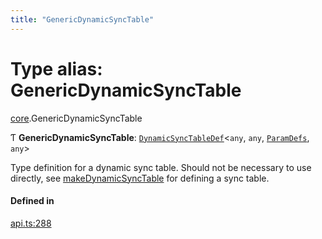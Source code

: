 ```yaml
---
title: "GenericDynamicSyncTable"
---
```

# Type alias: GenericDynamicSyncTable

[core](../modules/core.md).GenericDynamicSyncTable

Ƭ **GenericDynamicSyncTable**: [`DynamicSyncTableDef`](../interfaces/core.DynamicSyncTableDef.md)<`any`, `any`, [`ParamDefs`](core.ParamDefs.md), `any`\>

Type definition for a dynamic sync table.
Should not be necessary to use directly, see [makeDynamicSyncTable](../functions/core.makeDynamicSyncTable.md)
for defining a sync table.

#### Defined in

[api.ts:288](https://github.com/coda/packs-sdk/blob/main/api.ts#L288)
